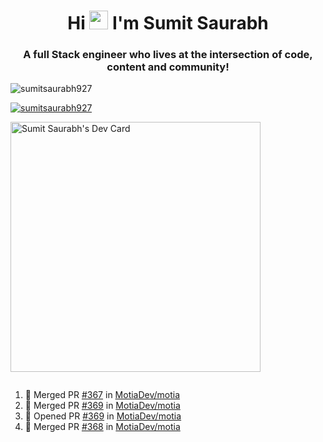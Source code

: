 <h1 align="center">Hi <img src="https://raw.githubusercontent.com/MartinHeinz/MartinHeinz/master/wave.gif" width="30px"> I'm Sumit Saurabh</h1>
<h3 align="center">A full Stack engineer who lives at the intersection of code, content and community!</h3>

<p align="left"> <img src="https://komarev.com/ghpvc/?username=sumitsaurabh927&label=Profile%20views&color=0e75b6&style=flat" alt="sumitsaurabh927" /> </p>


<p align="left"> <a href="https://twitter.com/sumitsaurabh927" target="blank"><img src="https://img.shields.io/twitter/follow/sumitsaurabh927?logo=twitter&style=for-the-badge" alt="sumitsaurabh927" /></a> </p>


<a href="https://api.daily.dev/devcards/7d94ae10a1cc42f39f319acddfaf2e5b.png?r=6b7"><img src="https://api.daily.dev/devcards/7d94ae10a1cc42f39f319acddfaf2e5b.png?r=6b7" width="400" alt="Sumit Saurabh's Dev Card"/></a>

<p align="left"> <a href="https://twitter.com/" target="blank"><img src="https://img.shields.io/twitter/follow/?logo=twitter&style=for-the-badge" alt="" /></a> </p>



<!--
<p><img align="center" src="https://github-readme-stats.vercel.app/api?username=sumitsaurabh927&count_private=true" alt="sumitsaurabh927" /></p>
-->

<!--START_SECTION:activity-->
1. 🎉 Merged PR [#367](https://github.com/MotiaDev/motia/pull/367) in [MotiaDev/motia](https://github.com/MotiaDev/motia)
2. 🎉 Merged PR [#369](https://github.com/MotiaDev/motia/pull/369) in [MotiaDev/motia](https://github.com/MotiaDev/motia)
3. 💪 Opened PR [#369](https://github.com/MotiaDev/motia/pull/369) in [MotiaDev/motia](https://github.com/MotiaDev/motia)
4. 🎉 Merged PR [#368](https://github.com/MotiaDev/motia/pull/368) in [MotiaDev/motia](https://github.com/MotiaDev/motia)
<!--END_SECTION:activity-->
